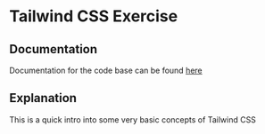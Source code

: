 # Tailwind CSS Exercise

## Documentation
Documentation for the code base can be found <a href="https://www.youtube.com/watch?v=UBOj6rqRUME">here</a>

## Explanation
This is a quick intro into some very basic concepts of Tailwind CSS